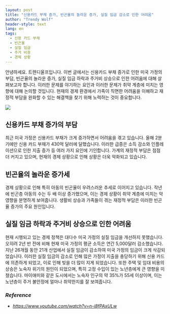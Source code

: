 ```yaml
---
layout: post
title: "신용카드 부채 증가, 빈곤율의 놀라운 증가, 실질 임금 감소로 인한 어려움"
author: "Trendy Wolf"
header-style: text
lang: en
tags:
  - 신용 카드 부채
  - 빈곤율
  - 실질 임금
  - 주거 비용
  - 경제 상황
---
```


안녕하세요. 트렌디울프입니다. 이번 글에서는 신용카드 부채 증가로 인한 미국 가정의 부담, 빈곤율의 놀라운 증가, 실질 임금 하락과 주거비 상승으로 인한 어려움에 대해 살펴보고자 합니다. 이러한 문제를 야기하는 요인과 이러한 문제가 취약 계층에 미치는 영향에 대해 논의할 것입니다. 현재의 경제 환경에서 가족이 직면한 어려움을 이해하고 재정적 부담을 완화할 수 있는 해결책을 찾기 위해 노력하는 것이 중요합니다.

<img
    src="https://i.ytimg.com/vi/n-i8fPAxULw/hqdefault.jpg"
/>


## 신용카드 부채 증가의 부담
최근 미국 가정은 신용카드 부채가 크게 증가하면서 어려움을 겪고 있습니다. 올해 2분기에만 신용 카드 부채가 430억 달러에 달했습니다. 이러한 급증은 소득 감소와 인플레이션으로 인한 지출 증가 등 여러 가지 요인에 기인합니다. 가계의 재정적 부담은 점점 더 커지고 있으며, 현재의 경제 상황으로 인해 상황은 더욱 악화되고 있습니다.

## 빈곤율의 놀라운 증가세
경제 상황으로 인해 특히 아동의 빈곤율이 우려스러운 추세로 이어지고 있습니다. 작년에 빈곤층 아동의 수는 두 배 이상 증가했으며, 이는 경제 상황이 취약 계층에 미치는 악영향을 분명하게 보여줍니다. 생활비 상승과 가족들이 겪는 재정적 부담은 이러한 빈곤율 증가의 주요 원인입니다.

## 실질 임금 하락과 주거비 상승으로 인한 어려움
현재 시행되고 있는 경제 정책은 대다수 미국 가정의 실질 임금을 개선하지 못했습니다. 오히려 2년 반 전에 비해 현재 미국 가정의 평균 소득은 연간 5,000달러 감소했습니다. 지난 26개월 동안 21개 산업에서 실질 임금이 감소하여 미국 가정의 임금이 크게 삭감되었습니다. 이러한 실질 임금의 감소로 인해 많은 가정이 지출을 충당하기 위해 신용 카드에 의존하게 되었고, 이로 인해 빚을 더 많이 지게 되었습니다. 또한 주택 및 임대 비용의 상승은 노숙자 위기의 원인이 되었으며, 특히 고정 수입이 있는 노년층에게 큰 영향을 미쳤습니다. 마이애미와 같은 도시에서는 노숙자 인구의 약 35%가 55세 이상이며, 이는 노년층이 주거 불안정에 얼마나 취약한지를 잘 보여줍니다.


### _Reference_
- _https://www.youtube.com/watch?v=n-i8fPAxULw_

